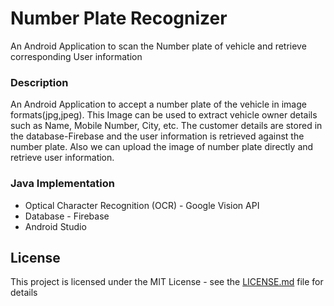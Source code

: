 # Number Plate Recognizer

An Android Application to scan the Number plate of vehicle and retrieve corresponding User information

### Description
An Android Application to accept a number plate of the vehicle in image formats(jpg,jpeg). This Image can be used to extract vehicle owner details such as Name, Mobile Number, City, etc. The customer details are stored in the database-Firebase and the user information is retrieved against the number plate. Also we can upload the image of number plate directly and retrieve user information.

### Java Implementation

* Optical Character Recognition (OCR) - Google Vision API
* Database - Firebase
* Android Studio

## License

This project is licensed under the MIT License - see the [LICENSE.md](LICENSE.md) file for details
